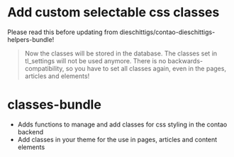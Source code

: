# Add custom selectable css classes

Please read this before updating from dieschittigs/contao-dieschittigs-helpers-bundle!

> Now the classes will be stored in the database. The classes set in tl_settings will not be used anymore. There is no backwards-compatibility, so you have to set all classes again, even in the pages, articles and elements!

# classes-bundle

-   Adds functions to manage and add classes for css styling in the contao backend
-   Add classes in your theme for the use in pages, articles and content elements
